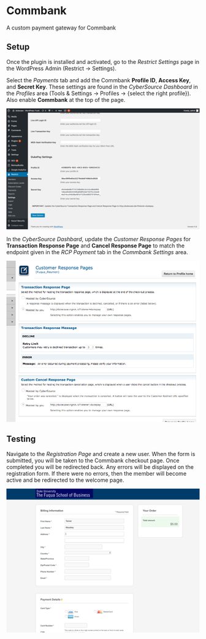 # Commbank
A custom payment gateway for Commbank

## Setup
Once the plugin is installed and activated, go to the *Restrict Settings* page in the WordPress Admin (Restrict &rarr; Settings).

Select the *Payments* tab and add the Commbank **Profile ID**, **Access Key**, and **Secret Key**. These settings are found in the *CyberSource Dashboard* in the *Profiles* area (Tools & Settings &rarr;  Profiles &rarr; {select the right profile}). Also enable **Commbank** at the top of the page.

![Commbank Settings](assets/images/dukepay_settings.png)

In the *CyberSource Dashbard*, update the *Customer Response Pages* for **Transaction Response Page** and **Cancel Response Page** to match the endpoint given in the *RCP Payment* tab in the *Commbank Settings* area.

![CyberSource Customer Response](assets/images/customer_response_page.png)

## Testing
Navigate to the *Registration Page* and create a new user. When the form is submitted, you will be taken to the Commbank checkout page. Once completed you will be redirected back. Any errors will be displayed on the registration form. If there were no errors, then the member will become active and be redirected to the welcome page.

![CyberSource Checkout Page](assets/images/cybersource_checkout_page.png)
